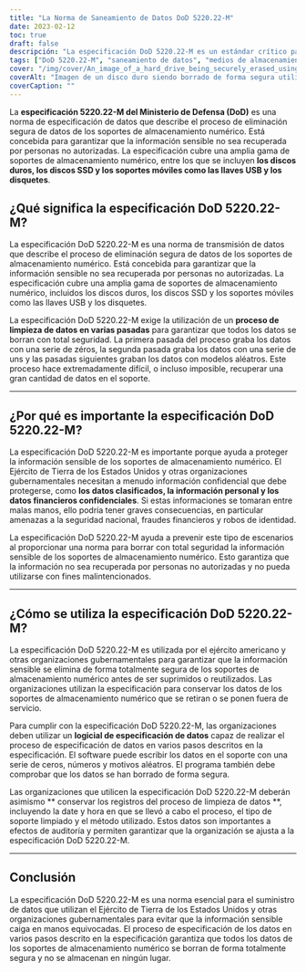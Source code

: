 ```yaml
---
title: "La Norma de Saneamiento de Datos DoD 5220.22-M"
date: 2023-02-12
toc: true
draft: false
descripción: "La especificación DoD 5220.22-M es un estándar crítico para borrar de forma segura la información sensible de los medios de almacenamiento digital, ampliamente utilizado por las organizaciones militares y gubernamentales de Estados Unidos."
tags: ["DoD 5220.22-M", "saneamiento de datos", "medios de almacenamiento digital", "ejército estadounidense", "organizaciones gubernamentales", "información sensible", "seguridad", "borrado de datos", "proceso de varias pasadas", "método ECE"].
cover: "/img/cover/An_image_of_a_hard_drive_being_securely_erased_using_data.png"
coverAlt: "Imagen de un disco duro siendo borrado de forma segura utilizando un software de sanitización de datos, con un candado o un escudo simbolizando la seguridad en primer plano"
coverCaption: ""
---
```



 La **especificación 5220.22-M del Ministerio de Defensa (DoD)** es una norma de especificación de datos que describe el proceso de eliminación segura de datos de los soportes de almacenamiento numérico. Está concebida para garantizar que la información sensible no sea recuperada por personas no autorizadas. La especificación cubre una amplia gama de soportes de almacenamiento numérico, entre los que se incluyen **los discos duros, los discos SSD y los soportes móviles como las llaves USB y los disquetes**.
 
 ## ¿Qué significa la especificación DoD 5220.22-M?
 
 La especificación DoD 5220.22-M es una norma de transmisión de datos que describe el proceso de eliminación segura de datos de los soportes de almacenamiento numérico. Está concebida para garantizar que la información sensible no sea recuperada por personas no autorizadas. La especificación cubre una amplia gama de soportes de almacenamiento numérico, incluidos los discos duros, los discos SSD y los soportes móviles como las llaves USB y los disquetes.
 
 La especificación DoD 5220.22-M exige la utilización de un **proceso de limpieza de datos en varias pasadas** para garantizar que todos los datos se borran con total seguridad. La primera pasada del proceso graba los datos con una serie de zéros, la segunda pasada graba los datos con una serie de uns y las pasadas siguientes graban los datos con modelos aléatros. Este proceso hace extremadamente difícil, o incluso imposible, recuperar una gran cantidad de datos en el soporte.
 
 ______
 
 ## ¿Por qué es importante la especificación DoD 5220.22-M?
 
 La especificación DoD 5220.22-M es importante porque ayuda a proteger la información sensible de los soportes de almacenamiento numérico. El Ejército de Tierra de los Estados Unidos y otras organizaciones gubernamentales necesitan a menudo información confidencial que debe protegerse, como **los datos clasificados, la información personal y los datos financieros confidenciales**. Si estas informaciones se tomaran entre malas manos, ello podría tener graves consecuencias, en particular amenazas a la seguridad nacional, fraudes financieros y robos de identidad.
 
 La especificación DoD 5220.22-M ayuda a prevenir este tipo de escenarios al proporcionar una norma para borrar con total seguridad la información sensible de los soportes de almacenamiento numérico. Esto garantiza que la información no sea recuperada por personas no autorizadas y no pueda utilizarse con fines malintencionados.
 
 ______
 
 ## ¿Cómo se utiliza la especificación DoD 5220.22-M?
 
 La especificación DoD 5220.22-M es utilizada por el ejército americano y otras organizaciones gubernamentales para garantizar que la información sensible se elimina de forma totalmente segura de los soportes de almacenamiento numérico antes de ser suprimidos o reutilizados. Las organizaciones utilizan la especificación para conservar los datos de los soportes de almacenamiento numérico que se retiran o se ponen fuera de servicio.
 
 Para cumplir con la especificación DoD 5220.22-M, las organizaciones deben utilizar un **logicial de especificación de datos** capaz de realizar el proceso de especificación de datos en varios pasos descritos en la especificación. El software puede escribir los datos en el soporte con una serie de ceros, números y motivos aléatros. El programa también debe comprobar que los datos se han borrado de forma segura.
 
 Las organizaciones que utilicen la especificación DoD 5220.22-M deberán asimismo ** conservar los registros del proceso de limpieza de datos **, incluyendo la date y hora en que se llevó a cabo el proceso, el tipo de soporte limpiado y el método utilizado. Estos datos son importantes a efectos de auditoría y permiten garantizar que la organización se ajusta a la especificación DoD 5220.22-M.
 
 ______
 
 ## Conclusión
 
 La especificación DoD 5220.22-M es una norma esencial para el suministro de datos que utilizan el Ejército de Tierra de los Estados Unidos y otras organizaciones gubernamentales para evitar que la información sensible caiga en manos equivocadas. El proceso de especificación de los datos en varios pasos descrito en la especificación garantiza que todos los datos de los soportes de almacenamiento numérico se borran de forma totalmente segura y no se almacenan en ningún lugar.
